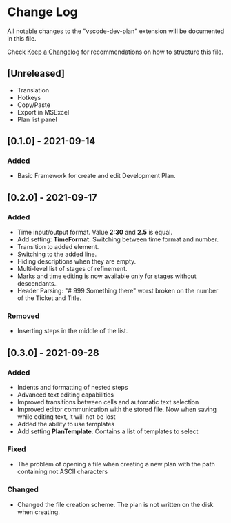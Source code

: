 # Change Log

All notable changes to the "vscode-dev-plan" extension will be documented in this file.

Check [Keep a Changelog](https://keepachangelog.com/) for recommendations on how to structure this file.

## [Unreleased]

- Translation
- Hotkeys
- Copy/Paste
- Export in MSExcel
- Plan list panel

## [0.1.0] - 2021-09-14

### Added

- Basic Framework for create and edit Development Plan.

## [0.2.0] - 2021-09-17

### Added

- Time input/output format. Value **2:30** and **2.5** is equal.
- Add setting: **TimeFormat**. Switching between time format and number.
- Transition to added element.
- Switching to the added line.
- Hiding descriptions when they are empty.
- Multi-level list of stages of refinement.
- Marks and time editing is now available only for stages without descendants..
- Header Parsing: "# 999 Something there" worst broken on the number of the Ticket and Title.

### Removed

- Inserting steps in the middle of the list.

## [0.3.0] - 2021-09-28

### Added

- Indents and formatting of nested steps
- Advanced text editing capabilities
- Improved transitions between cells and automatic text selection
- Improved editor communication with the stored file. Now when saving while editing text, it will not be lost
- Added the ability to use templates
- Add setting **PlanTemplate**. Contains a list of templates to select

### Fixed

- The problem of opening a file when creating a new plan with the path containing not ASCII characters

### Changed

- Changed the file creation scheme. The plan is not written on the disk when creating.
